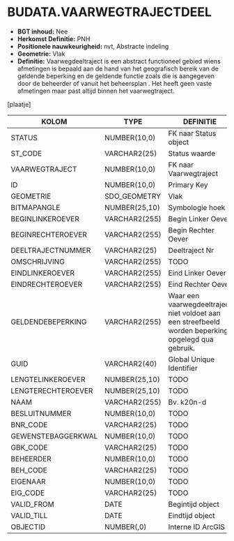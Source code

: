 ﻿# BUDATA.VAARWEGTRAJECTDEEL


* __BGT inhoud:__ Nee
* __Herkomst Definitie:__ PNH
* __Positionele nauwkeurigheid:__ nvt, Abstracte indeling
* __Geometrie:__ Vlak
* __Definitie:__
Vaarwegdeeltraject is een abstract functioneel gebied wiens
afmetingen is bepaald aan de hand van het geografisch
bereik van de geldende beperking en de geldende functie
zoals die is aangegeven door de beheerder of vanuit het
beheersplan . Het heeft geen vaste afmetingen maar past
altijd binnen het vaarwegtraject.


[plaatje]


|KOLOM                           	|TYPE          	|DEFINITIE|
|------                          	|----          	|-----    |
|STATUS                          	|NUMBER(10,0)  	|FK naar Status object|
|ST_CODE                         	|VARCHAR2(25)  	|Status waarde|
|VAARWEGTRAJECT                  	|NUMBER(10,0)  	|FK naar Vaarwegtraject|
|ID                              	|NUMBER(10,0)  	|Primary Key|
|GEOMETRIE                       	|SDO_GEOMETRY  	|Vlak|
|BITMAPANGLE                     	|NUMBER(25,10) 	|Symbologie hoek|
|BEGINLINKEROEVER                	|VARCHAR2(255) 	|Begin Linker Oever|
|BEGINRECHTEROEVER               	|VARCHAR2(255) 	|Begin Rechter Oever|
|DEELTRAJECTNUMMER               	|VARCHAR2(25)  	|Deeltraject Nr|
|OMSCHRIJVING                    	|VARCHAR2(255) 	|TODO|
|EINDLINKEROEVER                 	|VARCHAR2(255) 	|Eind Linker Oever|
|EINDRECHTEROEVER                	|VARCHAR2(255) 	|Eind Rechter Oever|
|GELDENDEBEPERKING               	|VARCHAR2(255) 	|Waar een vaarwegdeeltraject niet voldoet aan een streefbeeld worden beperking opgelegd qua gebruik.|
|GUID                            	|VARCHAR2(40)  	|Global Unique Identifier|
|LENGTELINKEROEVER               	|NUMBER(25,10) 	|TODO|
|LENGTERECHTEROEVER              	|NUMBER(25,10) 	|TODO|
|NAAM                            	|VARCHAR2(255) 	|Bv. k20n-d|
|BESLUITNUMMER                   	|NUMBER(10,0)  	|TODO|
|BNR_CODE                        	|VARCHAR2(25)  	|TODO|
|GEWENSTEBAGGERKWAL              	|NUMBER(10,0)  	|TODO|
|GBK_CODE                        	|VARCHAR2(25)  	|TODO|
|BEHEERDER                       	|NUMBER(10,0)  	|TODO|
|BEH_CODE                        	|VARCHAR2(25)  	|TODO|
|EIGENAAR                        	|NUMBER(10,0)  	|TODO|
|EIG_CODE                        	|VARCHAR2(25)  	|TODO|
|VALID_FROM                      	|DATE          	|Begintijd object|
|VALID_TILL                      	|DATE          	|Eindtijd object|
|OBJECTID                        	|NUMBER(,0)    	|Interne ID ArcGIS|


